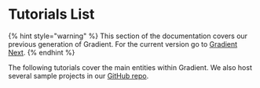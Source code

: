 # Tutorials List

{% hint style="warning" %}
This section of the documentation covers our previous generation of Gradient. For the current version go to [Gradient Next](https://docs.paperspace.com/gradient).
{% endhint %}

The following tutorials cover the main entities within Gradient. We also host several sample projects in our [GitHub repo](https://github.com/paperspace).

